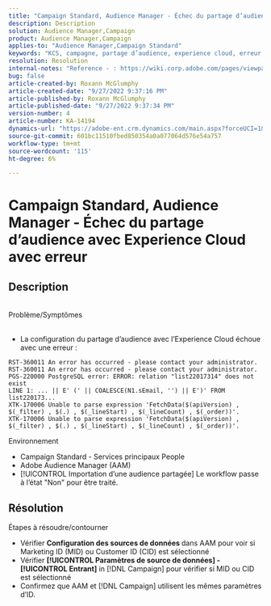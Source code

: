 ```yaml
---
title: "Campaign Standard, Audience Manager - Échec du partage d’audience avec Experience Cloud avec erreur"
description: Description
solution: Audience Manager,Campaign
product: Audience Manager,Campaign
applies-to: "Audience Manager,Campaign Standard"
keywords: "KCS, campagne, partage d’audience, experience cloud, erreur, AAM"
resolution: Resolution
internal-notes: "Reference - : https://wiki.corp.adobe.com/pages/viewpage.action?pageId=1061261145#space-menu-link-content  Resolved in - https://jira.corp.adobe.com/browse/CAMP-34744"
bug: false
article-created-by: Roxann McGlumphy
article-created-date: "9/27/2022 9:37:16 PM"
article-published-by: Roxann McGlumphy
article-published-date: "9/27/2022 9:37:34 PM"
version-number: 4
article-number: KA-14194
dynamics-url: "https://adobe-ent.crm.dynamics.com/main.aspx?forceUCI=1&pagetype=entityrecord&etn=knowledgearticle&id=ba916c8a-ac3e-ed11-9db1-00224808613b"
source-git-commit: 601bc11510fbed850354a0a077064d576e54a757
workflow-type: tm+mt
source-wordcount: '115'
ht-degree: 6%

---
```


# Campaign Standard, Audience Manager - Échec du partage d’audience avec Experience Cloud avec erreur

## Description

<br>Problème/Symptômes<br><br>
- La configuration du partage d’audience avec l’Experience Cloud échoue avec une erreur :



```
RST-360011 An error has occurred - please contact your administrator.
RST-360011 An error has occurred - please contact your administrator.
PGS-220000 PostgreSQL error: ERROR: relation "list22017314" does not exist
LINE 1: ... || E' (' || COALESCE(N1.sEmail, '') || E')' FROM list220173...
XTK-170006 Unable to parse expression 'FetchData($(apiVersion) , $(_filter) , $(.) , $(_lineStart) , $(_lineCount) , $(_order))'.
XTK-170006 Unable to parse expression 'FetchData($(apiVersion) , $(_filter) , $(.) , $(_lineStart) , $(_lineCount) , $(_order))'.
```



Environnement
- Campaign Standard - Services principaux People
- Adobe Audience Manager (AAM)
- [!UICONTROL Importation d’une audience partagée] Le workflow passe à l’état &quot;Non&quot; pour être traité.









## Résolution

Étapes à résoudre/contourner
- Vérifier <b>Configuration des sources de données </b>dans AAM pour voir si Marketing ID (MID) ou Customer ID (CID) est sélectionné
- Vérifier <b>[!UICONTROL Paramètres de source de données] - [!UICONTROL Entrant]</b> in [!DNL Campaign] pour vérifier si MID ou CID est sélectionné
- Confirmez que AAM et [!DNL Campaign] utilisent les mêmes paramètres d’ID.

